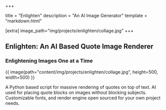 +++

title = "Enlighten"
description = "An AI Image Generator"
template = "markdown.html"

[extra]
image_path="img/projects/enlighten/collage.jpg"
+++

## Enlighten: An AI Based Quote Image Renderer
### Enlightening Images One at a Time

{{ image(path="content/img/projects/enlighten/collage.jpg", height=500, width=500) }}

A Python based script for massive rendering of quotes
on top of text. AI used for placing quote blocks on images
without blocking subjects. Customizable fonts, and render engine open sourced for your
own project needs.

